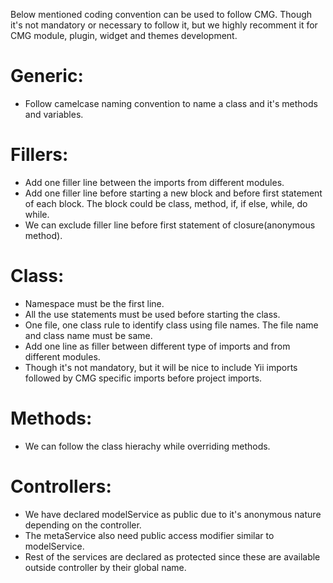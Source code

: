 Below mentioned coding convention can be used to follow CMG. Though it's not mandatory or necessary to follow it, but we highly recomment it for CMG module, plugin, widget and themes development.

Generic:
========================================
* Follow camelcase naming convention to name a class and it's methods and variables.

Fillers:
========================================
* Add one filler line between the imports from different modules.
* Add one filler line before starting a new block and before first statement of each block. The block could be class, method, if, if else, while, do while.
* We can exclude filler line before first statement of closure(anonymous method).

Class:
========================================
* Namespace must be the first line.
* All the use statements must be used before starting the class.
* One file, one class rule to identify class using file names. The file name and class name must be same.
* Add one line as filler between different type of imports and from different modules.
* Though it's not mandatory, but it will be nice to include Yii imports followed by CMG specific imports before project imports.

Methods:
========================================
* We can follow the class hierachy while overriding methods.

Controllers:
========================================
* We have declared modelService as public due to it's anonymous nature depending on the controller.
* The metaService also need public access modifier similar to modelService.
* Rest of the services are declared as protected since these are available outside controller by their global name.
